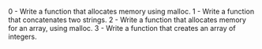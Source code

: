 0 - Write a function that allocates memory using malloc.
1 - Write a function that concatenates two strings.
2 - Write a function that allocates memory for an array, using malloc.
3 - Write a function that creates an array of integers.

